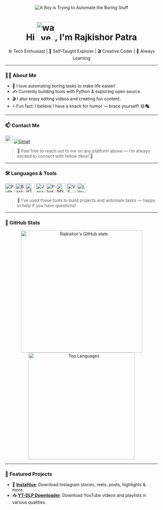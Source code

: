 <!-- Banner -->
<p align="center">
  <img src="https://user-images.githubusercontent.com/53007802/161012614-f550dbe0-b702-4154-a1ec-e1a4df73c530.gif" alt="A Boy is Trying to Automate the Boring Stuff">
</p>

<!-- Intro -->
<h1 align="center">Hi <img src="https://github.com/user-attachments/assets/e550fba2-3366-44cc-8835-054176644ed4" width="60px" alt="wave">, I'm Rajkishor Patra</h1>

<p align="center">
  ⚙️ Tech Enthusiast | 🧠 Self-Taught Explorer | 🎬 Creative Coder | 🌱 Always Learning
</p>



---

### 🧑‍💻 About Me

- 🔭 I love automating boring tasks to make life easier!
- ✍️ Currently building tools with Python & exploring open source.
- 🎬 I also enjoy editing videos and creating fun content.
- ⚡ Fun fact: I believe I have a knack for humor — brace yourself! 😄🎭

---

### 📫 Contact Me

[<img src="https://cdn.icon-icons.com/icons2/1183/PNG/512/1490133459-social-icons04_82211.png" width="25px">](https://instagram.com/im.raj.569)
[![Gmail](https://img.shields.io/badge/Gmail-rajkishorpatra0112@gmail.com-blue?style=flat-square&logo=gmail)](mailto:rajkishorpatra0112@gmail.com)

> 💬 Feel free to reach out to me on any platform above — I’m always excited to connect with fellow devs! 🤝

---

### 🛠️ Languages & Tools

<p align="left">
  <img src="https://cdn.icon-icons.com/icons2/112/PNG/512/python_18894.png" width="30px" alt="Python">
  <img src="https://cdn.icon-icons.com/icons2/2699/PNG/512/gnu_bash_logo_icon_170079.png" width="30px" alt="Bash">
  <img src="https://cdn.icon-icons.com/icons2/2107/PNG/512/file_type_html_icon_130541.png" width="30px" alt="HTML">
  <img src="https://cdn.icon-icons.com/icons2/2108/PNG/512/javascript_icon_130900.png" width="30px" alt="JavaScript">
  <img src="https://cdn.icon-icons.com/icons2/1243/PNG/512/adobephotoshopicon_84144.png" width="30px" alt="Photoshop">
  <img src="https://cdn.icon-icons.com/icons2/1156/PNG/512/1486565573-microsoft-office_81557.png" width="30px" alt="MS Office">
  <img src="https://cdn.icon-icons.com/icons2/3053/PNG/512/microsoft_visual_studio_code_macos_bigsur_icon_189957.png" width="30px" alt="VS Code">
  <img src="https://cdn.icon-icons.com/icons2/2108/PNG/512/linux_icon_130887.png" width="30px" alt="Linux">
</p>

> 🔧 I’ve used these tools to build projects and automate tasks — happy to help if you have questions!

---

### 🌟 GitHub Stats

<p align="center">
  <img src="https://github-readme-stats.vercel.app/api?username=imraj569&show_icons=true&theme=radical" alt="Rajkishor's GitHub stats" width="400px">
  <img src="https://github-readme-stats.vercel.app/api/top-langs/?username=imraj569&layout=compact&theme=radical" alt="Top Languages" width="350px">
</p>

---

### 🚀 Featured Projects

- 🔗 [**InstaHive**](https://github.com/imraj569/InstaHive): Download Instagram stories, reels, posts, highlights & more.
- 📥 [**YT-DLP Downloader**](https://github.com/imraj569/YT-DLP-Downloader): Download YouTube videos and playlists in various qualities.
